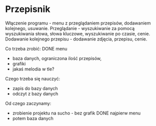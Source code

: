 # Przepisnik
Włączenie programu - menu z przeglądaniem przepisów, dodawaniem kolejnego, usuwanie.
Przeglądanie - wyszukiwanie za pomocą wyszukiwania słowa, słowa kluczowe, wyszukiwanie po czasie, cenie.
Dodawanie kolejnego przepisu - dodawanie zdjęcia, przepisu, cenie.

Co trzeba zrobić:
DONE menu
- baza danych, ograniczona ilość przepisów, 
- grafiki
- jakaś melodia w tle?

Czego trzeba się nauczyć:
- zapis do bazy danych
- odczyt z bazy danych

Od czego zaczynamy:
- zrobienie projektu na sucho - bez grafik
DONE najpierw menu 
- potem baza danych
